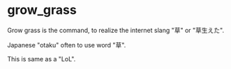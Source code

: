 # grow_grass

Grow grass is the command, to realize the internet slang "草" or "草生えた".

Japanese "otaku" often to use word "草".

This is same as a "LoL".
